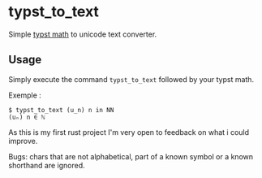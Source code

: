 # typst_to_text
Simple [typst math](https://typst.app/docs/reference/math/) to unicode text converter.

## Usage
Simply execute the command `typst_to_text` followed by your typst math.

Exemple :
```shell
$ typst_to_text (u_n) n in NN
(uₙ) n ∈ ℕ
```

As this is my first rust project I'm very open to feedback on what i could improve.

Bugs: chars that are not alphabetical, part of a known symbol or a known shorthand are ignored.
